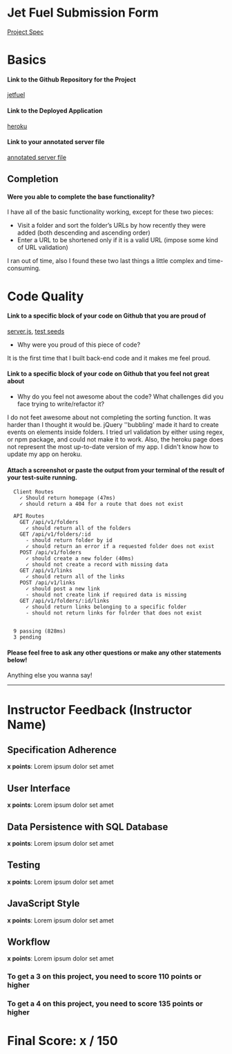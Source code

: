# Jet Fuel Submission Form

[Project Spec](http://frontend.turing.io/projects/jet-fuel.html)

# Basics

#### Link to the Github Repository for the Project
[jetfuel](https://github.com/JustynaField/jet-fuel)

#### Link to the Deployed Application
[heroku](https://justyna-jet-fuel.herokuapp.com/)

#### Link to your annotated server file
[annotated server file](https://github.com/JustynaField/jet-fuel/blob/master/server-comments.js)

## Completion

#### Were you able to complete the base functionality?

I have all of the basic functionality working, except for these two pieces:

- Visit a folder and sort the folder’s URLs by how recently they were added (both descending and ascending order)
- Enter a URL to be shortened only if it is a valid URL (impose some kind of URL validation)

I ran out of time, also I found these two last things a little complex and time-consuming.

# Code Quality

#### Link to a specific block of your code on Github that you are proud of
[server.js](https://github.com/JustynaField/jet-fuel/blob/master/server.js),
[test seeds](https://github.com/JustynaField/jet-fuel/blob/master/db/test/seeds/folders.js)

* Why were you proud of this piece of code?

It is the first time that I built back-end code and it makes me feel proud. 

#### Link to a specific block of your code on Github that you feel not great about
* Why do you feel not awesome about the code? What challenges did you face trying to write/refactor it?

I do not feet awesome about not completing the sorting function. It was harder than I thought it would be. jQuery ''bubbling' made it hard to create events on elements inside folders. 
I tried url validation by either using regex, or npm package, and could not make it to work.
Also, the heroku page does not represent the most up-to-date version of my app. I didn't know how to update my app on heroku.

#### Attach a screenshot or paste the output from your terminal of the result of your test-suite running.

```
  Client Routes
    ✓ Should return homepage (47ms)
    ✓ should return a 404 for a route that does not exist

  API Routes
    GET /api/v1/folders
      ✓ should return all of the folders
    GET /api/v1/folders/:id
      - should return folder by id
      ✓ should return an error if a requested folder does not exist
    POST /api/v1/folders
      ✓ should create a new folder (40ms)
      ✓ should not create a record with missing data
    GET /api/v1/links
      ✓ should return all of the links
    POST /api/v1/links
      ✓ should post a new link
      - should not create link if required data is missing
    GET /api/v1/folders/:id/links
      ✓ should return links belonging to a specific folder
      - should not return links for folrder that does not exist


  9 passing (828ms)
  3 pending
```


#### Please feel free to ask any other questions or make any other statements below!

Anything else you wanna say!

-----


# Instructor Feedback (Instructor Name)

## Specification Adherence

**x points**: Lorem ipsum dolor set amet

## User Interface

**x points**: Lorem ipsum dolor set amet

## Data Persistence with SQL Database

**x points**: Lorem ipsum dolor set amet

## Testing

**x points**: Lorem ipsum dolor set amet

## JavaScript Style

**x points**: Lorem ipsum dolor set amet

## Workflow

**x points**: Lorem ipsum dolor set amet


### To get a 3 on this project, you need to score 110 points or higher
### To get a 4 on this project, you need to score 135 points or higher

# Final Score: x / 150
